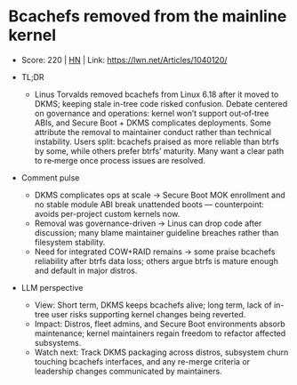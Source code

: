 # Bcachefs removed from the mainline kernel

- Score: 220 | [HN](https://news.ycombinator.com/item?id=45423004) | Link: https://lwn.net/Articles/1040120/

- TL;DR
  - Linus Torvalds removed bcachefs from Linux 6.18 after it moved to DKMS; keeping stale in-tree code risked confusion. Debate centered on governance and operations: kernel won’t support out‑of‑tree ABIs, and Secure Boot + DKMS complicates deployments. Some attribute the removal to maintainer conduct rather than technical instability. Users split: bcachefs praised as more reliable than btrfs by some, while others prefer btrfs’ maturity. Many want a clear path to re‑merge once process issues are resolved.

- Comment pulse
  - DKMS complicates ops at scale → Secure Boot MOK enrollment and no stable module ABI break unattended boots — counterpoint: avoids per-project custom kernels now.
  - Removal was governance-driven → Linus can drop code after discussion; many blame maintainer guideline breaches rather than filesystem stability.
  - Need for integrated COW+RAID remains → some praise bcachefs reliability after btrfs data loss; others argue btrfs is mature enough and default in major distros.

- LLM perspective
  - View: Short term, DKMS keeps bcachefs alive; long term, lack of in-tree user risks supporting kernel changes being reverted.
  - Impact: Distros, fleet admins, and Secure Boot environments absorb maintenance; kernel maintainers regain freedom to refactor affected subsystems.
  - Watch next: Track DKMS packaging across distros, subsystem churn touching bcachefs interfaces, and any re-merge criteria or leadership changes communicated by maintainers.

